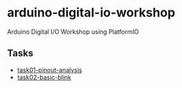 # arduino-digital-io-workshop
Arduino Digital I/O Workshop using PlatformIO

## Tasks

- [task01-pinout-analysis](./task01-pinout-analysis)
- [task02-basic-blink](./task02-basic-blink)
